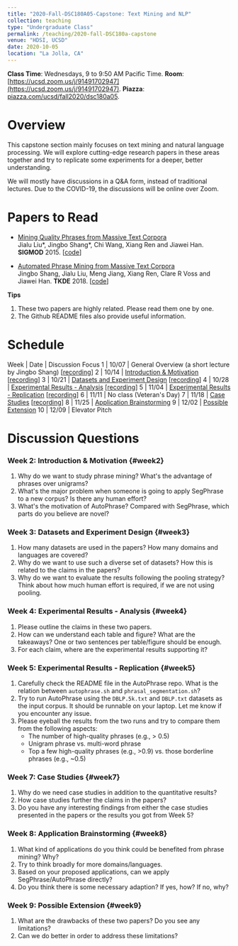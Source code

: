 ```yaml
---
title: "2020-Fall-DSC180A05-Capstone: Text Mining and NLP"
collection: teaching
type: "Undergraduate Class"
permalink: /teaching/2020-fall-DSC180a-capstone
venue: "HDSI, UCSD"
date: 2020-10-05
location: "La Jolla, CA"
---
```


**Class Time**: Wednesdays, 9 to 9:50 AM Pacific Time.  **Room**: [https://ucsd.zoom.us/j/91491702947](https://ucsd.zoom.us/j/91491702947).  **Piazza**: [piazza.com/ucsd/fall2020/dsc180a05](https://piazza.com/ucsd/fall2020/dsc180a05).

Overview
======

This capstone section mainly focuses on text mining and natural language processing. We will explore cutting-edge research papers in these areas together and try to replicate some experiments for a deeper, better understanding. 

We will mostly have discussions in a Q&A form, instead of traditional lectures. Due to the COVID-19, the discussions will be online over Zoom. 

Papers to Read
======

* [Mining Quality Phrases from Massive Text Corpora](https://www.dropbox.com/s/9mis5qt4d44iysp/%5BSIGMOD%2715%5DMining%20Quality%20Phrases%20from%20Massive%20Text%20Corpora.pdf?dl=1) <br/>
Jialu Liu\*, Jingbo Shang\*, Chi Wang, Xiang Ren and Jiawei Han. **SIGMOD** 2015. [[code](https://github.com/shangjingbo1226/SegPhrase)]

* [Automated Phrase Mining from Massive Text Corpora](https://www.dropbox.com/s/47urzwmmg5wp2us/%5BTKDE%2718%5DAutomated%20Phrase%20Mining%20from%20Massive%20Text%20Corpora.pdf?dl=1) <br/>
Jingbo Shang, Jialu Liu, Meng Jiang, Xiang Ren, Clare R Voss and Jiawei Han. **TKDE** 2018. [[code](https://github.com/shangjingbo1226/AutoPhrase)]

**Tips**
1. These two papers are highly related. Please read them one by one. 
2. The Github README files also provide useful information.


Schedule
======

Week | Date  | Discussion Focus
1    | 10/07 | General Overview (a short lecture by Jingbo Shang) [[recording](https://www.dropbox.com/sh/1vxupk6mm6mjfeg/AAAjj-LZhxv6t-qZ0iuzkWVTa?dl=0)]
2    | 10/14 | [Introduction & Motivation](#week2) [[recording](https://www.dropbox.com/sh/fcy4i2lo0m4aehf/AABZTWuFv0Hc8OBgGCda-pjda?dl=0)]
3    | 10/21 | [Datasets and Experiment Design](#week3) [[recording](https://www.dropbox.com/sh/pjep6vmngh8rd1m/AABOefhkHukl38qJW-U1uf4Qa?dl=0)]
4    | 10/28 | [Experimental Results - Analysis](#week4) [[recording](https://www.dropbox.com/sh/z241x77qolv2hs8/AACr6ps6Kx_CQOcw9AS9dyzYa?dl=0)]
5    | 11/04 | [Experimental Results - Replication](#week5) [[recording](https://www.dropbox.com/sh/mw7q175yjybyr32/AAAOJa3lec_gCM1QlND9ECXIa?dl=0)]
6    | 11/11 | No class (Veteran's Day)
7    | 11/18 | [Case Studies](#week7) [[recording](https://www.dropbox.com/sh/95r7soruf4r31co/AAC-0chF8CyamZmEdvoij2IFa?dl=0)]
8    | 11/25 | [Application Brainstorming](#week8)
9    | 12/02 | [Possible Extension](#week9)
10   | 12/09 | Elevator Pitch


Discussion Questions
======

### Week 2: Introduction & Motivation {#week2}

1. Why do we want to study phrase mining? What's the advantage of phrases over unigrams?
2. What's the major problem when someone is going to apply SegPhrase to a new corpus? Is there any human effort?
3. What's the motivation of AutoPhrase? Compared with SegPhrase, which parts do you believe are novel?

### Week 3: Datasets and Experiment Design {#week3}

1. How many datasets are used in the papers? How many domains and languages are covered?
2. Why do we want to use such a diverse set of datasets? How this is related to the claims in the papers?
3. Why do we want to evaluate the results following the pooling strategy? Think about how much human effort is required, if we are not using pooling.


### Week 4: Experimental Results - Analysis {#week4}

1. Please outline the claims in these two papers.
2. How can we understand each table and figure? What are the takeaways? One or two sentences per table/figure should be enough.
3. For each claim, where are the experimental results supporting it?


### Week 5: Experimental Results - Replication {#week5}

1. Carefully check the README file in the AutoPhrase repo. What is the relation between `autophrase.sh` and `phrasal_segmentation.sh`? 
2. Try to run AutoPhrase using the `DBLP.5k.txt` and `DBLP.txt` datasets as the input corpus. It should be runnable on your laptop. Let me know if you encounter any issue.
3. Please eyeball the results from the two runs and try to compare them from the following aspects:
   - The number of high-quality phrases (e.g., > 0.5)
   - Unigram phrase vs. multi-word phrase
   - Top a few high-quality phrases (e.g., >0.9) vs. those borderline phrases (e.g., ~0.5)

### Week 7: Case Studies {#week7}

1. Why do we need case studies in addition to the quantitative results?
2. How case studies further the claims in the papers?
3. Do you have any interesting findings from either the case studies presented in the papers or the results you got from Week 5?

### Week 8: Application Brainstorming {#week8}

1. What kind of applications do you think could be benefited from phrase mining? Why?
2. Try to think broadly for more domains/languages.
3. Based on your proposed applications, can we apply SegPhrase/AutoPhrase directly?
2. Do you think there is some necessary adaption? If yes, how? If no, why?

### Week 9: Possible Extension {#week9}

1. What are the drawbacks of these two papers? Do you see any limitations?
2. Can we do better in order to address these limitations?

